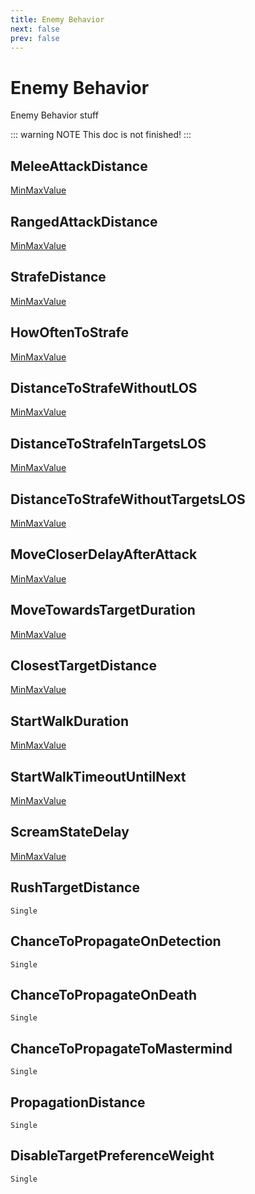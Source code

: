 ```yaml
---
title: Enemy Behavior
next: false
prev: false
---
```


# Enemy Behavior

Enemy Behavior stuff

::: warning NOTE
This doc is not finished!
:::

## MeleeAttackDistance

<div class="codespan">

[MinMaxValue](/docs/datablocks/datas/min-max-value)

</div>

## RangedAttackDistance

<div class="codespan">

[MinMaxValue](/docs/datablocks/datas/min-max-value)

</div>

## StrafeDistance

<div class="codespan">

[MinMaxValue](/docs/datablocks/datas/min-max-value)

</div>

## HowOftenToStrafe

<div class="codespan">

[MinMaxValue](/docs/datablocks/datas/min-max-value)

</div>

## DistanceToStrafeWithoutLOS

<div class="codespan">

[MinMaxValue](/docs/datablocks/datas/min-max-value)

</div>

## DistanceToStrafeInTargetsLOS

<div class="codespan">

[MinMaxValue](/docs/datablocks/datas/min-max-value)

</div>

## DistanceToStrafeWithoutTargetsLOS

<div class="codespan">

[MinMaxValue](/docs/datablocks/datas/min-max-value)

</div>

## MoveCloserDelayAfterAttack

<div class="codespan">

[MinMaxValue](/docs/datablocks/datas/min-max-value)

</div>

## MoveTowardsTargetDuration

<div class="codespan">

[MinMaxValue](/docs/datablocks/datas/min-max-value)

</div>

## ClosestTargetDistance

<div class="codespan">

[MinMaxValue](/docs/datablocks/datas/min-max-value)

</div>

## StartWalkDuration

<div class="codespan">

[MinMaxValue](/docs/datablocks/datas/min-max-value)

</div>

## StartWalkTimeoutUntilNext

<div class="codespan">

[MinMaxValue](/docs/datablocks/datas/min-max-value)

</div>

## ScreamStateDelay

<div class="codespan">

[MinMaxValue](/docs/datablocks/datas/min-max-value)

</div>

## RushTargetDistance

`Single`

## ChanceToPropagateOnDetection

`Single`

## ChanceToPropagateOnDeath

`Single`

## ChanceToPropagateToMastermind

`Single`

## PropagationDistance

`Single`

## DisableTargetPreferenceWeight

`Single`
